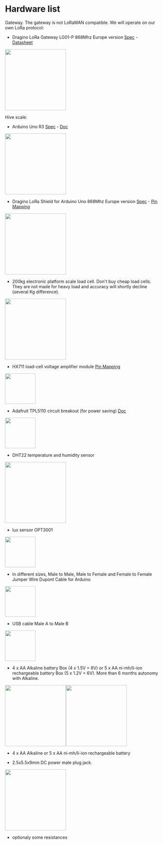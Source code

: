 # Hardware list
Gateway. The gateway is not LoRaWAN compatible. We will operate on our own LoRa protocol:
* Dragino LoRa Gateway LG01-P  868Mhz Europe version [Spec](https://www.dragino.com/products/lora-lorawan-gateway/item/117-lg01-p.html) - [Datasheet](https://raw.github.com/luigi1809/connectedHives/master/pdf/Datasheet_LG01.pdf)

<img src="https://raw.github.com/luigi1809/connectedHives/master/img/gateway.jpg" width="200">

Hive scale:
* Arduino Uno R3 [Spec](https://store.arduino.cc/arduino-uno-rev3) - 
 [Doc](https://raw.github.com/luigi1809/connectedHives/master/pdf/LG01_LoRa_Gateway_User_Manual.pdf)
 
 <img src="https://raw.github.com/luigi1809/connectedHives/master/img/arduino.jpg" width="200">
 
* Dragino LoRa Shield for Arduino Uno 868Mhz Europe version [Spec](https://www.dragino.com/products/lora/item/102-lora-shield.html) - [Pin Mapping](https://raw.github.com/luigi1809/connectedHives/master/img/LoRa_Shield_Pin_Mapping.png)

<img src="https://raw.github.com/luigi1809/connectedHives/master/img/shield.png" width="200">

* 200kg electronic platform scale load cell. Don't buy cheap load cells. They are not made for heavy load and accuracy will shortly decline (several Kg difference).

<img src="https://raw.github.com/luigi1809/connectedHives/master/img/load-weight-sensor.jpg" width="200">

* HX711 load-cell voltage amplifier module [Pin Mapping](https://raw.github.com/luigi1809/connectedHives/master/img/hx711.jpg)

<img src="https://raw.github.com/luigi1809/connectedHives/master/img/hx711-card.jpg" width="100">

* Adafruit TPL5110 circuit breakout (for power saving) [Doc](https://raw.github.com/luigi1809/connectedHives/master/pdf/adafruit-tpl5110-power-timer-breakout.pdf)

<img src="https://raw.github.com/luigi1809/connectedHives/master/img/tpl5110.jpg" width="100">

* DHT22 temperature and humidity sensor

<img src="https://raw.github.com/luigi1809/connectedHives/master/img/dht22.jpg" width="200">

* lux sensor OPT3001
    
<img src="https://raw.github.com/luigi1809/connectedHives/master/img/opt3001.jpg" width="100">

* In different sizes, Male to Male, Male to Female and Female to Female Jumper Wire Dupont Cable for Arduino

<img src="https://raw.github.com/luigi1809/connectedHives/master/img/dupont.jpg" width="100">

* USB cable Male A to Male B

<img src="https://raw.github.com/luigi1809/connectedHives/master/img/usb.jpg" width="100">

* 4 x AA Alkaline battery Box (4 x 1.5V = 6V) or 5 x AA ni-mh/li-ion rechargeable battery Box (5 x 1.2V = 6V). More than 6 months autonomy with Alkaline.

<img src="https://raw.github.com/luigi1809/connectedHives/master/img/4xAA_box.jpg" width="200"><img src="https://raw.github.com/luigi1809/connectedHives/master/img/5xAA_box.jpg" width="200">

* 4 x AA Alkaline or 5 x AA ni-mh/li-ion rechargeable battery

* 2.5x5.5x9mm DC power male plug jack.

<img src="https://raw.github.com/luigi1809/connectedHives/master/img/jack.jpg" width="200">

* optionaly some resistances